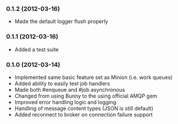 
### 0.1.2 (2012-03-16)

* Made the default logger flush properly

### 0.1.1 (2012-03-16)

* Added a test suite

### 0.1.0 (2012-03-14)

* Implemented same basic feature set as Minion (i.e. work queues)
* Added ability to easily test job handlers
* Made both #enqueue and #job asynchronous
* Changed from using Bunny to the using official AMQP gem
* Improved error handling logic and logging
* Handling of message content types (JSON is still default)
* Added reconnect to broker on connection failure support
